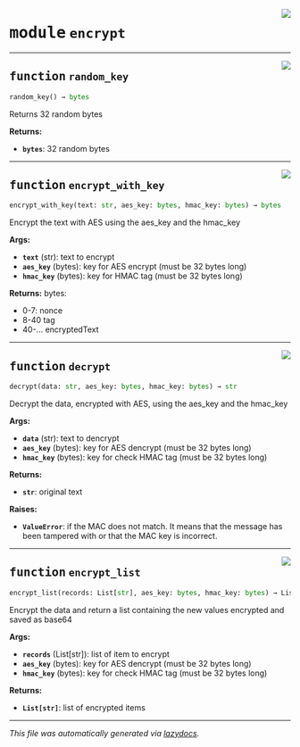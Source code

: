 <!-- markdownlint-disable -->

<a href="..\..\neo4j_sanitizer\encrypt.py#L0"><img align="right" style="float:right;" src="https://img.shields.io/badge/-source-cccccc?style=flat-square"></a>

# <kbd>module</kbd> `encrypt`

---

<a href="..\..\neo4j_sanitizer\encrypt.py#L7"><img align="right" style="float:right;" src="https://img.shields.io/badge/-source-cccccc?style=flat-square"></a>

## <kbd>function</kbd> `random_key`

```python
random_key() → bytes
```

Returns 32 random bytes 

**Returns:**
 
 - <b>`bytes`</b>:  32 random bytes 

---

<a href="..\..\neo4j_sanitizer\encrypt.py#L14"><img align="right" style="float:right;" src="https://img.shields.io/badge/-source-cccccc?style=flat-square"></a>

## <kbd>function</kbd> `encrypt_with_key`

```python
encrypt_with_key(text: str, aes_key: bytes, hmac_key: bytes) → bytes
```

Encrypt the text with AES using the aes_key and the hmac_key  

**Args:**
 
 - <b>`text`</b> (str):  text to encrypt 
 - <b>`aes_key`</b> (bytes):  key for AES encrypt (must be 32 bytes long) 
 - <b>`hmac_key`</b> (bytes):  key for HMAC tag (must be 32 bytes long) 

**Returns:**
 bytes:  
 - 0-7: nonce 
 - 8-40 tag 
 - 40-... encryptedText 

---

<a href="..\..\neo4j_sanitizer\encrypt.py#L35"><img align="right" style="float:right;" src="https://img.shields.io/badge/-source-cccccc?style=flat-square"></a>

## <kbd>function</kbd> `decrypt`

```python
decrypt(data: str, aes_key: bytes, hmac_key: bytes) → str
```

Decrypt the data, encrypted with AES, using the aes_key and the hmac_key  

**Args:**
 
 - <b>`data`</b> (str):  text to dencrypt 
 - <b>`aes_key`</b> (bytes):  key for AES dencrypt (must be 32 bytes long) 
 - <b>`hmac_key`</b> (bytes):  key for check HMAC tag (must be 32 bytes long) 

**Returns:**
 
 - <b>`str`</b>:  original text 

**Raises:**
 
 - <b>`ValueError`</b>:  if the MAC does not match. It means that the message has been tampered with or that the MAC key is incorrect. 

---

<a href="..\..\neo4j_sanitizer\encrypt.py#L58"><img align="right" style="float:right;" src="https://img.shields.io/badge/-source-cccccc?style=flat-square"></a>

## <kbd>function</kbd> `encrypt_list`

```python
encrypt_list(records: List[str], aes_key: bytes, hmac_key: bytes) → List[str]
```

Encrypt the data and return a list containing the new values encrypted and saved as base64 

**Args:**
 
 - <b>`records`</b> (List[str]):  list of item to encrypt 
 - <b>`aes_key`</b> (bytes):  key for AES dencrypt (must be 32 bytes long) 
 - <b>`hmac_key`</b> (bytes):  key for check HMAC tag (must be 32 bytes long) 

**Returns:**
 
 - <b>`List[str]`</b>:  list of encrypted items  

---

_This file was automatically generated via [lazydocs](https://github.com/ml-tooling/lazydocs)._
